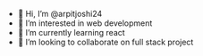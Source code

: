 - 👋 Hi, I’m @arpitjoshi24
- 👀 I’m interested in web development
- 🌱 I’m currently learning react
- 💞️ I’m looking to collaborate on full stack project
<!---
arpitjoshi24/arpitjoshi24 is a ✨ special ✨ repository because its `README.md` (this file) appears on your GitHub profile.
You can click the Preview link to take a look at your changes.
--->
